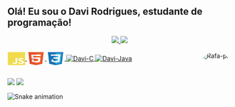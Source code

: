## Olá! Eu sou o Davi Rodrigues, estudante de programação!
<div align="center">
  <a href="https://github.com/davirodriguess">
  <img height="180em" src="https://github-readme-stats.vercel.app/api?username=davirodriguess&show_icons=true&theme=dark&include_all_commits=true&count_private=true"/>
  <img height="180em" src="https://github-readme-stats.vercel.app/api/top-langs/?username=davirodriguess&layout=compact&langs_count=7&theme=dark"/>
</div>
<div style="display: inline_block"><br>
  <img align="center" alt="Davi-Js" height="30" width="40" src="https://raw.githubusercontent.com/devicons/devicon/master/icons/javascript/javascript-plain.svg">        
  <img align="center" alt="Davi-HTML" height="30" width="40" src="https://raw.githubusercontent.com/devicons/devicon/master/icons/html5/html5-original.svg">
  <img align="center" alt="Davi-CSS" height="30" width="40" src="https://raw.githubusercontent.com/devicons/devicon/master/icons/css3/css3-original.svg">
  <img align="center" alt="Davi-C" height="30" width="40" src="https://cdn.jsdelivr.net/gh/devicons/devicon/icons/c/c-original.svg">
  <img align="center" alt="Davi-Java" height="30" width="40" src="https://cdn.jsdelivr.net/gh/devicons/devicon/icons/java/java-original.svg">
  <img align="right" alt="Rafa-pic" height="150" style="border-radius:50px;" src="https://instagram.fpnz3-1.fna.fbcdn.net/v/t51.2885-19/314997798_520186113091583_8929335028481615153_n.jpg?stp=dst-jpg_s320x320&_nc_ht=instagram.fpnz3-1.fna.fbcdn.net&_nc_cat=111&_nc_ohc=OIuDmZc6fIoAX_XSLy9&edm=AOQ1c0wBAAAA&ccb=7-5&oh=00_AfB16kPutmMB66T_KKY23MuJqHWm8-yjCyAsLM4HexAidA&oe=63A5D217&_nc_sid=8fd12b?width=676&height=676">
</div>

 ##
 
<div>
  <a href="https://instagram.com/davirosilva" target="_blank"><img src="https://img.shields.io/badge/-Instagram-%23E4405F?style=for-the-badge&logo=instagram&logoColor=white" target="_blank"></a>
  <a href = "mailto:davirodriguesacc@gmail.com"><img src="https://img.shields.io/badge/-Gmail-%23333?style=for-the-badge&logo=gmail&logoColor=white" target="_blank"></a>
</div>

![Snake animation](https://github.com/davirodriguess/davirodriguess/blob/output/github-contribution-grid-snake.svg)

